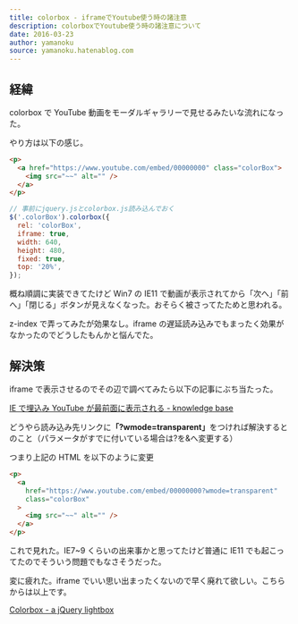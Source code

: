 ```yaml
---
title: colorbox - iframeでYoutube使う時の諸注意
description: colorboxでYoutube使う時の諸注意について
date: 2016-03-23
author: yamanoku
source: yamanoku.hatenablog.com
---
```


## 経緯

colorbox で YouTube 動画をモーダルギャラリーで見せるみたいな流れになった。

やり方は以下の感じ。

```html
<p>
  <a href="https://www.youtube.com/embed/00000000" class="colorBox">
    <img src="~~" alt="" />
  </a>
</p>
```

```js
// 事前にjquery.jsとcolorbox.js読み込んでおく
$('.colorBox').colorbox({
  rel: 'colorBox',
  iframe: true,
  width: 640,
  height: 480,
  fixed: true,
  top: '20%',
});
```

概ね順調に実装できてたけど Win7 の IE11 で動画が表示されてから「次へ」「前へ」「閉じる」ボタンが見えなくなった。おそらく被さってたためと思われる。

z-index で弄ってみたが効果なし。iframe の遅延読み込みでもまったく効果がなかったのでどうしたもんかと悩んでた。

## 解決策

iframe で表示させるのでその辺で調べてみたら以下の記事にぶち当たった。

[IE で埋込み YouTube が最前面に表示される - knowledge base](http://shinimae.hatenablog.com/entry/2016/01/08/184617)

どうやら読み込み先リンクに<b>「?wmode=transparent」</b>をつければ解決するとのこと（パラメータがすでに付いている場合は?を&へ変更する）

つまり上記の HTML を以下のように変更

```html
<p>
  <a
    href="https://www.youtube.com/embed/00000000?wmode=transparent"
    class="colorBox"
  >
    <img src="~~" alt="" />
  </a>
</p>
```

これで見れた。IE7~9 くらいの出来事かと思ってたけど普通に IE11 でも起こってたのでそういう問題でもなさそうだった。

変に疲れた。iframe でいい思い出まったくないので早く廃れて欲しい。こちらからは以上です。

[Colorbox - a jQuery lightbox](http://www.jacklmoore.com/colorbox/)
